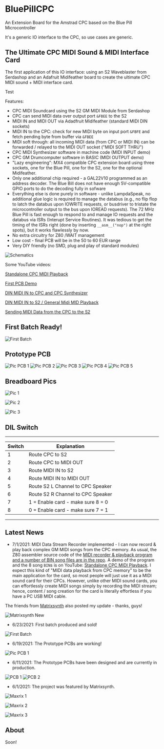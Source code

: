 # BluePillCPC
An Extension Board for the Amstrad CPC based on the Blue Pill Microcontroller 

It's a generic IO interface to the CPC, so use cases are generic. 

## The Ultimate CPC MIDI Sound & MIDI Interface Card

The first application of this IO interface: using an S2 Waveblaster from
Serdashop and an Adafruit Midifeather board to create the ultimate
CPC MIDI sound + MIDI interface card. 

Test

Features:

- CPC MIDI Soundcard using the S2 GM MIDI Module from Serdashop
- CPC can send MIDI data over output port `&FBEE` to the S2
- MIDI IN and MIDI OUT via Adadfruit Midifeather (standard MIDI DIN sockets) 
- MIDI IN to the CPC: check for new MIDI byte on input port `&FBFE` and fetch pending byte from buffer via `&FBEE`
- MIDI soft through: all incoming MIDI data (from CPC or MIDI IN) can be forwarded / relayed to the MIDI OUT socket ("MIDI SOFT THRU")
- CPC MIDI Synthesizer software in machine code (MIDI INPUT demo) 
- CPC GM Drumcomputer software in BASIC (MIDI OUTPUT demo) 
- "Lazy engineering": MX4 compatible CPC extension board using three
sockets, one for the Blue Pill, one for the S2, one for the optional Midifeather.
- Only one additional chip required - a GAL22V10 programmed as an address decoder. The Blue Bill does not have enough 5V-compatible GPIO ports to do the
decoding fully in sofware
- Everything else is done purely in software - unlike LampdaSpeak, no additional glue logic is required to manage the databus (e.g., no flip flop to latch 
the databus upon IOWRITE requests, or busdriver to tristate the microcontroller output to the bus upon IOREAD requests). The 72 MHz Blue Pill is fast enough to respond to and manage IO requests and the databus via ISRs (Interupt Service Routines). It was tedious to get the timing of the ISRs right (done by inserting ``__asm__("nop")`` at the right spots), but it works flawlessly by now.
- No extra circuitry for Z80 /WAIT management 
- Low cost - final PCB will be in the 50 to 60 EUR range 
- Very DIY friendly (no SMD, plug and play of standard modules)

![Schematics](pics/schematics.png) 

Some YouTube videos: 

[Standalone CPC MIDI Playback](https://youtu.be/9-n1bf7yXhg) 

[First PCB Demo](https://youtu.be/ioN5ufExyvQ) 

[DIN MIDI IN to CPC and CPC Synthesizer](https://youtu.be/qN9ypJHENk0)

[DIN MIDI IN to S2 / General Midi MID Playback](https://youtu.be/xLs3ZQm0AvA)

[Sending MIDI Data from the CPC to the S2](https://youtu.be/EcW2L8-IfYQ)

## First Batch Ready!

![First Batch](pics/first-batch.jpg) 

## Prototype PCB 

![Pic PCB 1](pics/board-1.jpg) 
![Pic PCB 2](pics/board-2.jpg) 
![Pic PCB 3](pics/board-3.jpg) 
![Pic PCB 4](pics/board-4.jpg) 
![Pic PCB 5](pics/board-5.jpg) 


## Breadboard Pics

![Pic 1](pics/breadboard2.jpg) 

![Pic 2](pics/breadboard.jpg) 

![Pic 3](pics/pic4.jpg) 

## DIL Switch 

----------------------------------------------
| Switch | Explanation                       | 
|--------|-----------------------------------|
|   1    | Route CPC to S2                   | 
|   2    | Route CPC to MIDI OUT             | 
|   3    | Route MIDI IN to S2               | 
|   4    | Route MIDI IN to MIDI OUT         | 
|   5    | Route S2 L Channel to CPC Speaker | 
|   6    | Route S2 R Channel to CPC Speaker | 
|   7    | 1 = Enable card - make sure 8 = 0 | 
|   8    | 0 = Enable card - make sure 7 = 1 | 
----------------------------------------------




## Latest News

- 7/1/2021: MIDI Data Stream Recorder implemented - I can now record & play back complex GM MIDI songs from the CPC memory. As usual, the Z80 assembler source code of the [MIDI recorder & playback program and a number of BIN song files are in the repo](cpc/ULTMIDI2.dsk). A demo of the program and the 8 song `BIN`s is on YouTube: [Standalone CPC MIDI Playback](https://youtu.be/9-n1bf7yXhg). I expect this kind of "MIDI data playback from CPC memory" to be the main application for the card, so most people will just use it as a MIDI sound card for their CPCs. However, unlike other MIDI sound cards, you can effortlessly create MIDI songs simply by recording the MIDI stream; hence, content / song creation for the card is literally effortless if you have a PC USB MIDI cable. 

The friends from [Matrixsynth](https://www.matrixsynth.com/2021/07/the-ultimate-cpc-midi-soundcard.html) also posted my update - thanks, guys! 

![Matrixsynth New](pics/matrixsynth4.png) 

 
- 6/23/2021: First batch produced and sold! 

![First Batch](pics/first-batch.jpg) 


- 6/19/2021: The Prototype PCBs are working! 

![Pic PCB 1](pics/board-1.jpg) 

- 6/11/2021: The Prototype PCBs have been designed and are currently in production. 

![PCB 1](pics/pcb.png) 
![PCB 2](pics/pcb2.png) 


- 6/1/2021: The project was featured by Matrixsynth. 

![Maxrix 1](pics/matrixsynth1.png) 

![Maxrix 2](pics/matrixsynth3.png) 

![Maxrix 3](pics/matrixsynth3.png) 

## About

Soon! 


